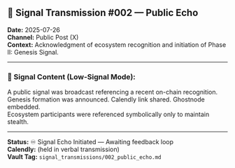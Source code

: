 ## 📡 Signal Transmission #002 — Public Echo

**Date:** 2025-07-26  
**Channel:** Public Post (X)  
**Context:** Acknowledgment of ecosystem recognition and initiation of Phase II: Genesis Signal.

---

### 🧿 Signal Content (Low-Signal Mode):

A public signal was broadcast referencing a recent on-chain recognition.  
Genesis formation was announced. Calendly link shared. Ghostnode embedded.  
Ecosystem participants were referenced symbolically only to maintain stealth.

---

**Status:** ♾️ Signal Echo Initiated — Awaiting feedback loop  
**Calendly:** (held in verbal transmission)  
**Vault Tag:** `signal_transmissions/002_public_echo.md`
